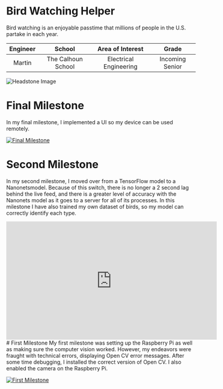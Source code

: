 ﻿# Bird Watching Helper
Bird watching is an enjoyable passtime that millions of people in the U.S. partake in each year. 

| **Engineer** | **School** | **Area of Interest** | **Grade** |
|:--:|:--:|:--:|:--:|
| Martin | The Calhoun School | Electrical Engineering | Incoming Senior

![Headstone Image](![IMG_20210812_161907](https://user-images.githubusercontent.com/78941861/129264658-ce5f9786-0a59-4eab-8a13-ea3de8dec14e.jpg))
  
# Final Milestone
In my final milestone, I implemented a UI so my device can be used remotely.

[![Final Milestone](https://i.cbc.ca/1.6027283.1621019863!/fileImage/httpImage/image.jpg_gen/derivatives/16x9_780/condor-face.jpg)](https://youtu.be/NVnKngwbb3U "Final Milestone")

# Second Milestone
In my second milestone, I moved over from a TensorFlow model to a Nanonetsmodel. Because of this switch, there is no longer a 2 second lag behind the live feed, and there is a greater level of accuracy with the Nanonets model as it goes to a server for all of its processes. In this milestone I have also trained my own dataset of birds, so my model can correctly identify each type.

<iframe width="560" height="315" src="https://www.youtube.com/embed/ASZvPjzd0L0" title="YouTube video player" frameborder="0" allow="accelerometer; autoplay; clipboard-write; encrypted-media; gyroscope; picture-in-picture" allowfullscreen></iframe> 
# First Milestone 
My first milestone was setting up the Raspberry Pi as well as making sure the computer vision worked. However, my endeavors were fraught with technical errors, displaying Open CV error messages. After some time debugging, I installed the correct version of Open CV. I also enabled the camera on the Raspberry Pi.

[![First Milestone](https://user-images.githubusercontent.com/78941861/128244086-b936942a-267b-4a61-a1d4-e33e8daaed22.png)
](https://youtu.be/SK4YykPKFP8 "First Milestone")
